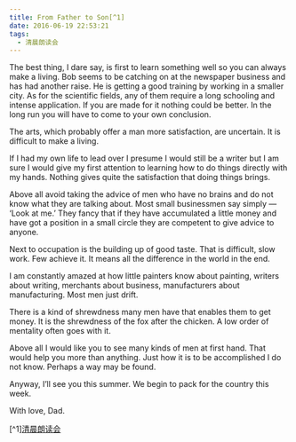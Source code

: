 ```yaml
---
title: From Father to Son[^1]
date: 2016-06-19 22:53:21
tags:
  - 清晨朗读会
---
```


The best thing, I dare say, is first to learn something well so you can always make a living. Bob seems to be catching on at the newspaper business and has had another raise. He is getting a good training by working in a smaller city. As for the scientific fields, any of them require a long schooling and intense application. If you are made for it nothing could be better. In the long run you will have to come to your own conclusion.

<!-- more -->
The arts, which probably offer a man more satisfaction, are uncertain. It is difficult to make a living.

If I had my own life to lead over I presume I would still be a writer but I am sure I would give my first attention to learning how to do things directly with my hands. Nothing gives quite the satisfaction that doing things brings.

Above all avoid taking the advice of men who have no brains and do not know what they are talking about. Most small businessmen say simply — ‘Look at me.’ They fancy that if they have accumulated a little money and have got a position in a small circle they are competent to give advice to anyone.

Next to occupation is the building up of good taste. That is difficult, slow work. Few achieve it. It means all the difference in the world in the end.

I am constantly amazed at how little painters know about painting, writers about writing, merchants about business, manufacturers about manufacturing. Most men just drift.

There is a kind of shrewdness many men have that enables them to get money. It is the shrewdness of the fox after the chicken. A low order of mentality often goes with it.

Above all I would like you to see many kinds of men at first hand. That would help you more than anything. Just how it is to be accomplished I do not know. Perhaps a way may be found.

Anyway, I’ll see you this summer. We begin to pack for the country this week.

With love,
Dad.

[^1][清晨朗读会](https://mp.weixin.qq.com/s?__biz=MzI1NzIyNjU4Ng==&mid=2247483776&idx=1&sn=592329bcd08f6a10c72e6ef3e72ce203&scene=1&srcid=0701wW9R55GMva1Mic6wuRst&key=77421cf58af4a653dec16ef7df1b6c02f906fdfeca4221b55fa212e46668d03bf2b40cdc6b976e44e0c1c1161dfa3e01&ascene=0&uin=MTMzOTQ1ODU2MA%3D%3D&devicetype=iMac+MacBookPro11%2C2+OSX+OSX+10.11.5+build(15F34)&version=11020201&pass_ticket=JpMDsA87Kq8iq4HY%2FOuzK4P%2BqTAOjY2KZC29g2o579abtCXCDxqwF%2BCMOeJBwMsn)
